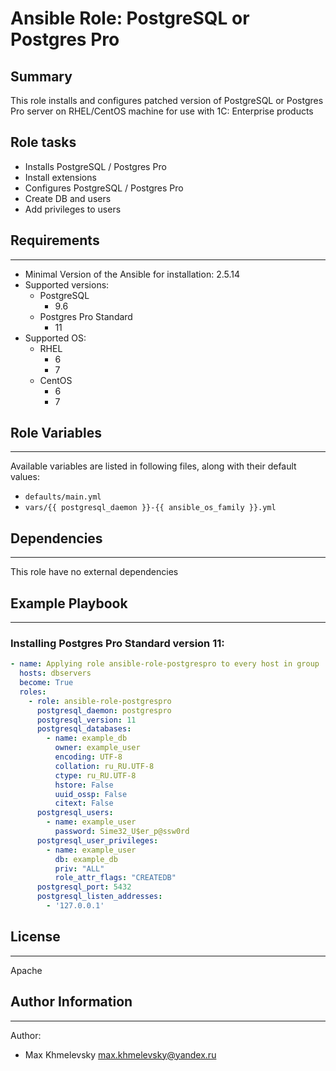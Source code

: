 # Ansible Role: PostgreSQL or Postgres Pro

## Summary

This role installs and configures patched version of PostgreSQL or Postgres Pro server on RHEL/CentOS machine
for use with 1C: Enterprise products

## Role tasks

  - Installs PostgreSQL / Postgres Pro
  - Install extensions
  - Configures PostgreSQL / Postgres Pro
  - Create DB and users
  - Add privileges to users

## Requirements
------------

  - Minimal Version of the Ansible for installation: 2.5.14
  - Supported versions:
      - PostgreSQL
          - 9.6
      - Postgres Pro Standard
          - 11
  - Supported OS:
      - RHEL
          - 6
          - 7
      - CentOS
          - 6
          - 7


## Role Variables
--------------

Available variables are listed in following files, along with their default values:

  - `defaults/main.yml`
  - `vars/{{ postgresql_daemon }}-{{ ansible_os_family }}.yml`


## Dependencies
------------

This role have no external dependencies

## Example Playbook
----------------

### Installing Postgres Pro Standard version 11:

```yaml
- name: Applying role ansible-role-postgrespro to every host in group 'dbservers'
  hosts: dbservers
  become: True
  roles:
    - role: ansible-role-postgrespro
      postgresql_daemon: postgrespro
      postgresql_version: 11
      postgresql_databases:
        - name: example_db
          owner: example_user
          encoding: UTF-8
          collation: ru_RU.UTF-8
          ctype: ru_RU.UTF-8
          hstore: False
          uuid_ossp: False
          citext: False
      postgresql_users:
        - name: example_user
          password: Sime32_U$er_p@ssw0rd
      postgresql_user_privileges:
        - name: example_user
          db: example_db
          priv: "ALL"
          role_attr_flags: "CREATEDB"
      postgresql_port: 5432
      postgresql_listen_addresses:
        - '127.0.0.1'
``` 

## License
-------

Apache

## Author Information
------------------

Author:
  - Max Khmelevsky <max.khmelevsky@yandex.ru>

